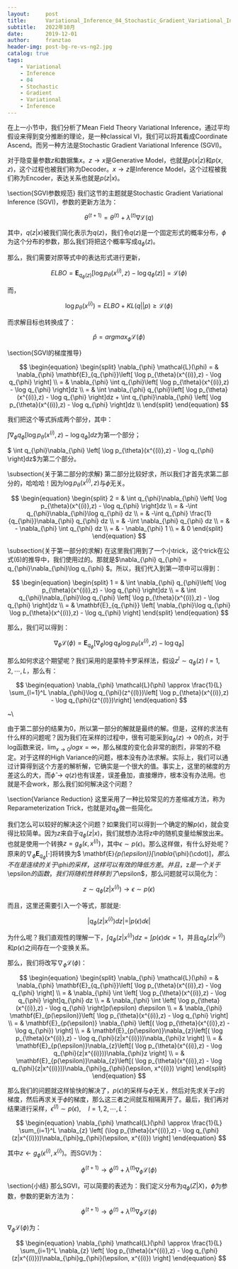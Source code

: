 ```yaml
---
layout:     post
title:      Variational_Inference_04_Stochastic_Gradient_Variational_Inference
subtitle:   2022年10月
date:       2019-12-01
author:     franztao
header-img: post-bg-re-vs-ng2.jpg
catalog: true
tags:
    - Variational
    - Inference
    - 04
    - Stochastic
    - Gradient
    - Variational
    - Inference
---
```


    

在上一小节中，我们分析了Mean Field Theory Variational Inference，通过平均假设来得到变分推断的理论，是一种classical VI，我们可以将其看成Coordinate Ascend。而另一种方法是Stochastic Gradient Variational Inference (SGVI)。

对于隐变量参数$z$和数据集$x$。$z \longrightarrow x$是Generative Model，也就是$p(x|z)$和$p(x,z)$，这个过程也被我们称为Decoder。$x \longrightarrow z$是Inference Model，这个过程被我们称为Encoder，表达关系也就是$p(z|x)$。

\section{SGVI参数规范}
我们这节的主题就是Stochastic Gradient Variational Inference (SGVI)，参数的更新方法为：

$$
\begin{equation}
    \theta^{(t+1)} = \theta^{(t)} + \lambda^{(t)}\nabla \mathcal{L}(q)
\end{equation}
$$

其中，$q(z|x)$被我们简化表示为$q(z)$，我们令$q(z)$是一个固定形式的概率分布，$\phi$为这个分布的参数，那么我们将把这个概率写成$q_{\phi}(z)$。

那么，我们需要对原等式中的表达形式进行更新，

$$
\begin{equation}
    ELBO = \mathbf{E}_{q_{\phi}(z)}\left[ \log p_{\theta}(x^{(i)},z) - \log q_{\phi}(z) \right] = \mathcal{L}(\phi)
\end{equation}
$$

而，

$$
\begin{equation}
    \log p_{\theta}(x^{(i)}) = ELBO + KL(q||p) \geq \mathcal{L}(\phi)
\end{equation}
$$

而求解目标也转换成了：

$$
\begin{equation}
    \hat{p} = argmax_{\phi} \mathcal{L}(\phi)
\end{equation}
$$

\section{SGVI的梯度推导}

$$
\begin{equation}
    \begin{split}
        \nabla_{\phi} \mathcal{L}(\phi)
        = & \nabla_{\phi} \mathbf{E}_{q_{\phi}}\left[ \log p_{\theta}(x^{(i)},z) - \log q_{\phi} \right] \\
        = & \nabla_{\phi} \int q_{\phi}\left[ \log p_{\theta}(x^{(i)},z) - \log q_{\phi} \right]dz \\
         = &  \int \nabla_{\phi} q_{\phi}\left[ \log p_{\theta}(x^{(i)},z) - \log q_{\phi} \right]dz + 
         \int q_{\phi}\nabla_{\phi} \left[ \log p_{\theta}(x^{(i)},z) - \log q_{\phi} \right]dz \\
    \end{split}
\end{equation}
$$

我们把这个等式拆成两个部分，其中：

$\int \nabla_{\phi} q_{\phi}\left[ \log p_{\theta}(x^{(i)},z) - \log q_{\phi} \right]dz$为第一个部分；

$ \int q_{\phi}\nabla_{\phi} \left[ \log p_{\theta}(x^{(i)},z) - \log q_{\phi} \right]dz$为第二个部分。

\subsection{关于第二部分的求解}
第二部分比较好求，所以我们才首先求第二部分的，哈哈哈！因为$\log p_{\theta}(x^{(i)},z)$与$\phi$无关。

$$
\begin{equation}
    \begin{split}
        2 
        = & \int q_{\phi}\nabla_{\phi} \left[ \log p_{\theta}(x^{(i)},z) - \log q_{\phi} \right]dz \\
        = & -\int q_{\phi}\nabla_{\phi}\log q_{\phi} dz \\
        = & -\int q_{\phi} \frac{1}{q_{\phi}}\nabla_{\phi} q_{\phi} dz \\
        = & -\int \nabla_{\phi} q_{\phi} dz \\
        = & - \nabla_{\phi} \int q_{\phi} dz \\
        = & - \nabla_{\phi} 1 \\
        = & 0
    \end{split}
\end{equation}
$$

\subsection{关于第一部分的求解}
在这里我们用到了一个小trick，这个trick在公式(6)的推导中，我们使用过的。那就是$\nabla_{\phi} q_{\phi} = q_{\phi}\nabla_{\phi}\log q_{\phi} $。所以，我们代入到第一项中可以得到：

$$
\begin{equation}
    \begin{split}
        1 
        = & \int \nabla_{\phi} q_{\phi}\left[ \log p_{\theta}(x^{(i)},z) - \log q_{\phi} \right]dz \\
        = & \int q_{\phi}\nabla_{\phi}\log q_{\phi} \left[ \log p_{\theta}(x^{(i)},z) - \log q_{\phi} \right]dz \\
        = & \mathbf{E}_{q_{\phi}} \left[ \nabla_{\phi}\log q_{\phi} \log p_{\theta}(x^{(i)},z) - \log q_{\phi} \right] 
    \end{split}
\end{equation}
$$

那么，我们可以得到：

$$
\begin{equation}
    \nabla_{\phi} \mathcal{L}(\phi) = \mathbf{E}_{q_{\phi}} \left[ \nabla_{\phi}\log q_{\phi} \log p_{\theta}(x^{(i)},z) - \log q_{\phi} \right] 
\end{equation}
$$

那么如何求这个期望呢？我们采用的是蒙特卡罗采样法，假设$z^l \sim q_{\phi} (z)\ l = 1, 2, \cdots, L$，那么有：

$$
\begin{equation}
    \nabla_{\phi} \mathcal{L}(\phi) \approx \frac{1}{L} \sum_{l=1}^L \nabla_{\phi}\log q_{\phi}(z^{(l)})\left[ \log p_{\theta}(x^{(i)},z) - \log q_{\phi}(z^{(l)})\right]
\end{equation}
$$

~\\

由于第二部分的结果为0，所以第一部分的解就是最终的解。但是，这样的求法有什么样的问题呢？因为我们在采样的过程中，很有可能采到$q_{\phi}(z) \longrightarrow 0$的点，对于log函数来说，$\lim_{x\longrightarrow 0}log x = \infty$，那么梯度的变化会非常的剧烈，非常的不稳定。对于这样的High Variance的问题，根本没有办法求解。实际上，我们可以通过计算得到这个方差的解析解，它确实是一个很大的值。事实上，这里的梯度的方差这么的大，而$\hat{\phi} \longrightarrow q(z)$也有误差，误差叠加，直接爆炸，根本没有办法用。也就是不会work，那么我们如何解决这个问题？

\section{Variance Reduction}
这里采用了一种比较常见的方差缩减方法，称为Reparameterization Trick，也就是对$q_{\phi}$做一些简化。

我们怎么可以较好的解决这个问题？如果我们可以得到一个确定的解$p(\epsilon)$，就会变得比较简单。因为$z$来自于$q_{\phi}(z|x)$，我们就想办法将z中的随机变量给解放出来。也就是使用一个转换$z = g_{\phi}(\epsilon, x^{(i)})$，其中$\epsilon \sim p(\epsilon)$。那么这样做，有什么好处呢？原来的$\nabla_{\phi} \mathbf{E}_{q_{\phi}}[\cdot]$将转换为$ \mathbf{E}_{p(\epsilon)}[\nabla_{\phi}(\cdot)]$，那么不在是连续的关于$\phi$的采样，这样可以有效的降低方差。并且，$z$是一个关于$\epsilon$的函数，我们将随机性转移到了$\epsilon$，那么问题就可以简化为：

$$
\begin{equation}
    z \sim q_{\phi}(z|x^{(i)}) \longrightarrow \epsilon \sim p(\epsilon)
\end{equation}
$$

而且，这里还需要引入一个等式，那就是:

$$
\begin{equation}
    |q_{\phi}(z|x^{(i)})dz| = |p(\epsilon)d\epsilon|
\end{equation}
$$

为什么呢？我们直观性的理解一下，$\int q_{\phi}(z|x^{(i)})dz = 
\int p(\epsilon)d\epsilon = 1$，并且$q_{\phi}(z|x^{(i)})$和$p(\epsilon)$之间存在一个变换关系。

那么，我们将改写$\nabla_{\phi} \mathcal{L}(\phi)$：

$$
\begin{equation}
    \begin{split}
        \nabla_{\phi} \mathcal{L}(\phi) 
        = & \nabla_{\phi} \mathbf{E}_{q_{\phi}}\left[ \log p_{\theta}(x^{(i)},z) - \log q_{\phi} \right] \\
        = & \nabla_{\phi} \int \left[ \log p_{\theta}(x^{(i)},z) - \log q_{\phi} \right]q_{\phi} dz \\
        = & \nabla_{\phi} \int \left[ \log p_{\theta}(x^{(i)},z) - \log q_{\phi} \right]p(\epsilon) d\epsilon \\
         = & \nabla_{\phi} \mathbf{E}_{p(\epsilon)}\left[ \log p_{\theta}(x^{(i)},z) - \log q_{\phi} \right] \\
         = & \mathbf{E}_{p(\epsilon)} \nabla_{\phi} \left[( \log p_{\theta}(x^{(i)},z) - \log q_{\phi}) \right] \\
         = & \mathbf{E}_{p(\epsilon)}\nabla_{z}\left[( \log p_{\theta}(x^{(i)},z) - \log q_{\phi}(z|x^{(i)}))\nabla_{\phi}z \right] \\
         = & \mathbf{E}_{p(\epsilon)}\nabla_{z}\left[( \log p_{\theta}(x^{(i)},z) - \log q_{\phi}(z|x^{(i)}))\nabla_{\phi}z \right] \\
         = & \mathbf{E}_{p(\epsilon)}\nabla_{z}\left[( \log p_{\theta}(x^{(i)},z) - \log q_{\phi}(z|x^{(i)}))\nabla_{\phi}g_{\phi}(\epsilon, x^{(i)}) \right]
    \end{split}
\end{equation}
$$

那么我们的问题就这样愉快的解决了，$p(\epsilon)$的采样与$\phi$无关，然后对先求关于$z$的梯度，然后再求关于$\phi$的梯度，那么这三者之间就互相隔离开了。最后，我们再对结果进行采样，$\epsilon^{(l)} \sim p(\epsilon), \quad l = 1, 2, \cdots, L$：

$$
\begin{equation}
    \nabla_{\phi} \mathcal{L}(\phi) \approx \frac{1}{L} \sum_{i=1}^L
    \nabla_{z} \left[ (\log p_{\theta}(x^{(i)},z) - \log q_{\phi}(z|x^{(i)}))\nabla_{\phi}g_{\phi}(\epsilon, x^{(i)}) \right]
\end{equation}
$$

其中$z \longleftarrow g_{\phi}(\epsilon^{(i)},x^{(i)})$。而SGVI为：

$$
\begin{equation}
    \phi^{(t+1)} \longrightarrow \phi^{(t)} + \lambda^{(t)}\nabla_{\phi} \mathcal{L}(\phi)
\end{equation}
$$

\section{小结}
那么SGVI，可以简要的表述为：我们定义分布为$q_{\phi}(Z|X)$，$\phi$为参数，参数的更新方法为：

$$
\begin{equation}
    \phi^{(t+1)} \longrightarrow \phi^{(t)} + \lambda^{(t)}\nabla_{\phi} \mathcal{L}(\phi)
\end{equation}
$$

$\nabla_{\phi} \mathcal{L}(\phi)$为：

$$
\begin{equation}
    \nabla_{\phi} \mathcal{L}(\phi) \approx \frac{1}{L} \sum_{i=1}^L
    \nabla_{z} \left[ \log p_{\theta}(x^{(i)},z) - \log q_{\phi}(z|x^{(i)}))\nabla_{\phi}g_{\phi}(\epsilon, x^{(i)}) \right]
\end{equation}
$$










































